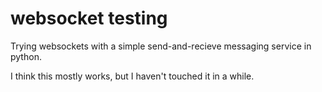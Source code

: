 # websocket testing
Trying websockets with a simple send-and-recieve messaging service in python.

I think this mostly works, but I haven't touched it in a while.
